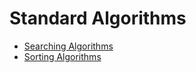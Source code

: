 # Standard Algorithms

- [Searching Algorithms](./Searching/README.md)
- [Sorting Algorithms](./Sorting/README.md)
